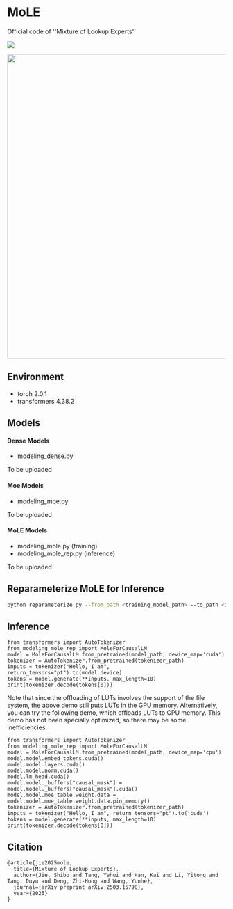 # MoLE
Official code of ''Mixture of Lookup Experts''

<p align="left">
<a href="https://arxiv.org/abs/2503.15798" alt="arXiv">
    <img src="https://img.shields.io/badge/arXiv-2503.15798-b31b1b.svg?style=flat" /></a>
</p>


<p align="center">
<img src="https://arxiv.org/html/2503.15798v1/x2.png" width="700">
</p>

## Environment
+ torch                     2.0.1
+ transformers              4.38.2

## Models
#### Dense Models
+ modeling_dense.py
  
To be uploaded
#### Moe Models
+ modeling_moe.py
  
To be uploaded
#### MoLE Models
+ modeling_mole.py (training)
+ modeling_mole_rep.py (inference)
  
To be uploaded

## Reparameterize MoLE for Inference
```bash
python reparameterize.py --from_path <training_model_path> --to_path <inference_model_path>
```

## Inference
```python3
from transformers import AutoTokenizer
from modeling_mole_rep import MoleForCausalLM
model = MoleForCausalLM.from_pretrained(model_path, device_map='cuda')
tokenizer = AutoTokenizer.from_pretrained(tokenizer_path)
inputs = tokenizer("Hello, I am", return_tensors="pt").to(model.device)
tokens = model.generate(**inputs, max_length=10)
print(tokenizer.decode(tokens[0]))
```

Note that since the offloading of LUTs involves the support of the file system, the above demo still puts LUTs in the GPU memory. Alternatively, you can try the following demo, which offloads LUTs to CPU memory. This demo has not been specially optimized, so there may be some inefficiencies.
```python3
from transformers import AutoTokenizer
from modeling_mole_rep import MoleForCausalLM
model = MoleForCausalLM.from_pretrained(model_path, device_map='cpu')
model.model.embed_tokens.cuda()
model.model.layers.cuda()
model.model.norm.cuda()
model.lm_head.cuda()
model.model._buffers["causal_mask"] = model.model._buffers["causal_mask"].cuda()
model.model.moe_table.weight.data = model.model.moe_table.weight.data.pin_memory()
tokenizer = AutoTokenizer.from_pretrained(tokenizer_path)
inputs = tokenizer("Hello, I am", return_tensors="pt").to('cuda')
tokens = model.generate(**inputs, max_length=10)
print(tokenizer.decode(tokens[0]))
```

## Citation

```
@article{jie2025mole,
  title={Mixture of Lookup Experts},
  author={Jie, Shibo and Tang, Yehui and Han, Kai and Li, Yitong and Tang, Duyu and Deng, Zhi-Hong and Wang, Yunhe},
  journal={arXiv preprint arXiv:2503.15798},
  year={2025}
}
```
